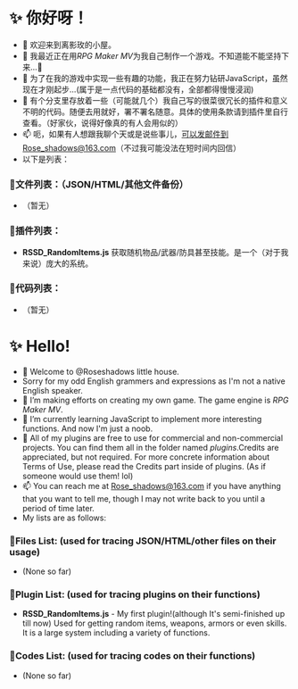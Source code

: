 # :sparkles: 你好呀！
- 👋 欢迎来到离影玫的小屋。
- 👀 我最近正在用*RPG Maker MV*为我自己制作一个游戏。不知道能不能坚持下来...:new_moon_with_face:
- 🌱 为了在我的游戏中实现一些有趣的功能，我正在努力钻研JavaScript，虽然现在才刚起步...(属于是一点代码的基础都没有，全部都得慢慢浸润)
- 💞️ 有个分支里存放着一些（可能就几个）我自己写的很菜很冗长的插件和意义不明的代码。随便去用就好，署不署名随意。具体的使用条款请到插件里自行查看。（好家伙，说得好像真的有人会用似的）
- 📫 呃，如果有人想跟我聊个天或是说些事儿，可以发邮件到Rose_shadows@163.com（不过我可能没法在短时间内回信）
- 以下是列表：
### :notebook:文件列表：（JSON/HTML/其他文件备份）
- （暂无）
### :notebook:插件列表：
- **RSSD_RandomItems.js** 获取随机物品/武器/防具甚至技能。是一个（对于我来说）庞大的系统。
### :notebook:代码列表：
- （暂无）
# :sparkles: Hello!
- 👋 Welcome to @Roseshadows little house. 
- Sorry for my odd English grammers and expressions as I'm not a native English speaker.
- 👀 I’m making efforts on creating my own game. The game engine is *RPG Maker MV*.
- 🌱 I’m currently learning JavaScript to implement more interesting functions. And now I'm just a noob.
- 💞️ All of my plugins are free to use for commercial and non-commercial projects. You can find them all in the folder named *plugins*.Credits are appreciated, but not required. For more concrete information about Terms of Use, please read the Credits part inside of plugins. (As if someone would use them! lol)
- 📫 You can reach me at Rose_shadows@163.com if you have anything that you want to tell me, though I may not write back to you until a period of time later.<br>
- My lists are as follows: 
### :notebook:Files List: (used for tracing JSON/HTML/other files on their usage)
- (None so far)

### :notebook:Plugin List: (used for tracing plugins on their functions)
- **RSSD_RandomItems.js** - My first plugin!(although It's semi-finished up till now) Used for getting random items, weapons, armors or even skills. It is a large system including a variety of functions.

### :notebook:Codes List: (used for tracing codes on their functions)
- (None so far)

<!---
Roseshadows/Roseshadows is a ✨ special ✨ repository because its `README.md` (this file) appears on your GitHub profile.
You can click the Preview link to take a look at your changes.
--->
